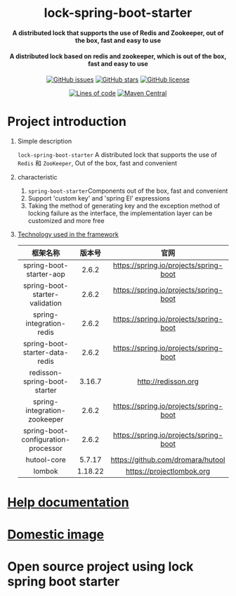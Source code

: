 <h1 align="center">
      lock-spring-boot-starter
</h1>

<h4 align="center">
A distributed lock that supports the use of Redis and Zookeeper, out of the box, fast and easy to use
<h4 align="center">
    A distributed lock based on redis and zookeeper, which is out of the box, fast and easy to use
</h4> 
<p align="center">
    <a href="https://github.com/pearstack/lock-spring-boot-starter/issues"><img alt="GitHub issues" src="https://img.shields.io/github/issues/pearstack/lock-spring-boot-starter"></a>
    <a href="https://github.com/pearstack/lock-spring-boot-starter/stargazers"><img alt="GitHub stars" src="https://img.shields.io/github/stars/pearstack/lock-spring-boot-starter"></a>
    <a href="https://github.com/pearstack/lock-spring-boot-starter/blob/master/LICENSE"><img alt="GitHub license" src="https://img.shields.io/github/license/pearstack/lock-spring-boot-starter"></a>
</p>
<p align="center">
    <a href="https://github.com/pearstack/lock-spring-boot-starter"><img alt="Lines of code" src="https://img.shields.io/tokei/lines/github/lihao0324/lock-spring-boot-starter"></a>
    <a href="https://mvnrepository.com/artifact/io.github.pearstack/lock-spring-boot-starter"><img alt="Maven Central" src="https://img.shields.io/maven-central/v/io.github.pearstack/lock-spring-boot-starter"></a>
</p>



# Project introduction
 
1. Simple description

   `lock-spring-boot-starter` A distributed lock that supports the use of `Redis` 和 `ZooKeeper`, Out of the box, fast and convenient
                                                                                                 
2. characteristic

   1. `spring-boot-starter`Components out of the box, fast and convenient
   2. Support 'custom key' and 'spring El' expressions
   3. Taking the method of generating key and the exception method of locking failure as the interface, the implementation layer can be customized and more free
     
3. [Technology used in the framework](https://github.com/pearstack/lock-spring-boot-starter/network/dependencies)

   |              框架名称               | 版本号  |                  官网                  |
   | :---------------------------------: | :-----: | :------------------------------------: |
   |       spring-boot-starter-aop       |  2.6.2  | https://spring.io/projects/spring-boot |
   |   spring-boot-starter-validation    |  2.6.2  | https://spring.io/projects/spring-boot |
   |      spring-integration-redis       |  2.6.2  | https://spring.io/projects/spring-boot |
   |   spring-boot-starter-data-redis    |  2.6.2  | https://spring.io/projects/spring-boot |
   |    redisson-spring-boot-starter     | 3.16.7  |          http://redisson.org           |
   |    spring-integration-zookeeper     |  2.6.2  | https://spring.io/projects/spring-boot |
   | spring-boot-configuration-processor |  2.6.2  | https://spring.io/projects/spring-boot |
   |             hutool-core             | 5.7.17  |   https://github.com/dromara/hutool    |
   |               lombok                | 1.18.22 |       https://projectlombok.org        |
   
   

# [Help documentation](https://github.com/pearstack/lock-spring-boot-starter/wiki/%E4%B8%AD%E6%96%87%E5%B8%AE%E5%8A%A9%E6%96%87%E6%A1%A3)



# [Domestic image](https://gitee.com/pear-stack/lock-spring-boot-starter)



# Open source project using lock spring boot starter
  

